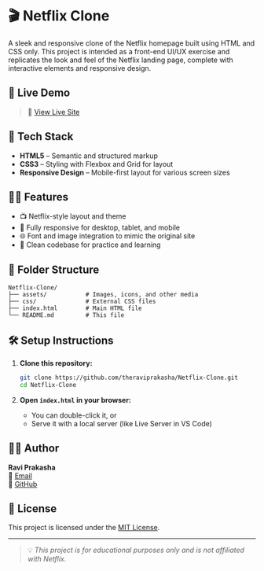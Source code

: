 # 🎬 Netflix Clone

A sleek and responsive clone of the Netflix homepage built using HTML and CSS only. This project is intended as a front-end UI/UX exercise and replicates the look and feel of the Netflix landing page, complete with interactive elements and responsive design.

## 🚀 Live Demo

> 🔗 [View Live Site](https://theraviprakasha.github.io/Netflix-Clone/)

## 🧰 Tech Stack

- **HTML5** – Semantic and structured markup
- **CSS3** – Styling with Flexbox and Grid for layout
- **Responsive Design** – Mobile-first layout for various screen sizes

## 🧑‍💻 Features

- 📺 Netflix-style layout and theme
- 📱 Fully responsive for desktop, tablet, and mobile
- 🌐 Font and image integration to mimic the original site
- 🧪 Clean codebase for practice and learning

## 📁 Folder Structure

```
Netflix-Clone/
├── assets/           # Images, icons, and other media
├── css/              # External CSS files
├── index.html        # Main HTML file
└── README.md         # This file
```

## 🛠️ Setup Instructions

1. **Clone this repository:**
   ```bash
   git clone https://github.com/theraviprakasha/Netflix-Clone.git
   cd Netflix-Clone
   ```

2. **Open `index.html` in your browser:**
   - You can double-click it, or
   - Serve it with a local server (like Live Server in VS Code)

## 🙋‍♂️ Author

**Ravi Prakasha**  
📧 [Email](mailto:theraviprakasha@gmail.com)  
🔗 [GitHub](https://github.com/theraviprakasha)

## 📜 License

This project is licensed under the [MIT License](LICENSE).

---

> 💡 *This project is for educational purposes only and is not affiliated with Netflix.*
